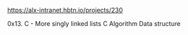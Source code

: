 https://alx-intranet.hbtn.io/projects/230

0x13. C - More singly linked lists
C
Algorithm
Data structure
